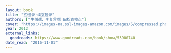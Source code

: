 ```yaml
---
layout: book
title: "玄怪录·续玄怪录"
authors: ["牛僧孺、李复言撰 田松青校点"]
cover: "https://images-na.ssl-images-amazon.com/images/S/compressed.photo.goodreads.com/books/1591623558i/53900740.jpg"
year: 2012
external_links:
  goodreads: https://www.goodreads.com/book/show/53900740
date_read: "2016-11-01"
---
```

